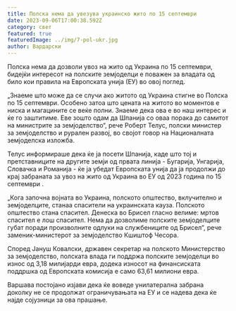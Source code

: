 ```yaml
---
title: Полска нема да увезува украинско жито по 15 септември
date: 2023-09-06T17:00:38.592Z
category: свет
featured: true
featuredImage: ../img/7-pol-ukr.jpg
author: Вардарски
---
```

Полска нема да дозволи увоз на жито од Украина по 15 септември, бидејќи интересот на полските земјоделци е поважен за владата од било кои правила на Европската унија (ЕУ) во овој поглед.

„Знаеме што може да се случи ако житото од Украина стигне во Полска по 15 септември. Особено затоа што цената на житото во моментов е ниска и магацините се веќе полни. Знаеме дека ова е во наш интерес и ќе го заштитиме. Еве зошто одам да Шпанија со оваа порака до самитот на министрите за земјоделство“, рече Роберт Телус, полски министер за земјоделство и рурален развој, во својот говор на Националната земјоделска изложба.

Телус информираше дека ќе ја посети Шпанија, каде што тој и претставниците на другите земји од првата линија - Бугарија, Унгарија, Словачка и Романија - ќе ја убедат Европската унија да ја продолжи до крај забраната за увоз на жито од Украина во ЕУ од 2023 година по 15 септември .

„Кога започна војната во Украина, полското општество, вклучително и земјоделците, станаа спасители на украинската кауза. Полското општество стана спасител. Денеска во Брисел гласно велиме: мртов спасител е лош спасител. Нема да дозволиме полските земјоделците губат поради произволните одлуки на службениците од Брисел“, рече заменик-министерот за земјоделство Кшиштоф Чесора.

Според Јануш Ковалски, државен секретар на полското Министерство за земјоделство, полската влада ги поддржа полските земјоделци во износ од 3,18 милијарди евра, додека износот на финансиската поддршка од Европската комисија е само 63,61 милиони евра.

Варшава постојано изјави дека ќе воведе унилатерална забрана доколку не се продолжат ограничувањата на ЕУ и се надева дека ќе најде сојузници за ова прашање.